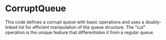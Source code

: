 # CorruptQueue

This code defines a corrupt queue with basic operations and uses a doubly-linked list for efficient manipulation of the queue structure. The "cut" operation is the unique feature that differentiates it from a regular queue.
